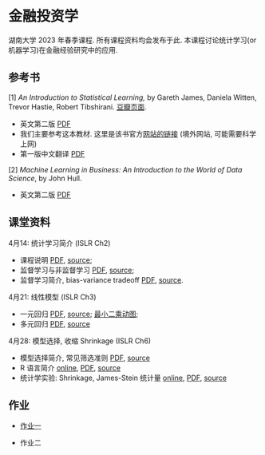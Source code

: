 # 金融投资学

湖南大学 2023 年春季课程.
所有课程资料均会发布于此.
本课程讨论统计学习(or 机器学习)在金融经验研究中的应用.


## 参考书

[1] *An Introduction to Statistical Learning,*
by Gareth James, Daniela Witten, Trevor Hastie, Robert Tibshirani.
[豆瓣页面](https://book.douban.com/subject/21706191/).

- 英文第二版 [PDF](https://hastie.su.domains/ISLR2/ISLRv2_website.pdf)
- 我们主要参考这本教材. 这里是该书官方[网站的链接](https://www.statlearning.com) (境外网站, 可能需要科学上网)
- 第一版中文翻译 [PDF](https://hlei.lanzouf.com/iu7Qn0t6uqob)


[2] *Machine Learning in Business: An Introduction to the World of Data Science*,
by John Hull.

- 英文第二版 [PDF](notes/ml_john_jull.pdf)

## 课堂资料

4月14: 统计学习简介 (ISLR Ch2)
- 课程说明 [PDF](slides/w1a-course-intro.pdf),
[source](slides/w1a-course-intro.marp);
- 监督学习与非监督学习
[PDF](slides/w1b-intro-stat.pdf),
[source](slides/w1b-intro-stat.pdf);
- 监督学习简介, bias-variance tradeoff
[PDF](slides/w1c-intro-stat-learning.pdf),
[source](slides/w1c-intro-stat-learning.marp).


4月21: 线性模型 (ISLR Ch3)
- 一元回归 [PDF](slides/w2a-linear-regression.pdf), [source](slides/w2a-linear-regression.marp);
[最小二乘动图](slides/fig/LS.gif);
- 多元回归 [PDF](slides/w2b-multi-linear.pdf),
[source](slides/w2b-multi-linear.marp) 


4月28: 模型选择, 收缩 Shrinkage (ISLR Ch6)

- 模型选择简介, 常见筛选准则 [PDF](slides/w3a-model-selection.pdf), [source](slides/w3a-model-selection.marp)
- R 语言简介
[online](notes/w3-intro2R.html),
[PDF](notes/w3-intro2R.pdf),
[source](notes/w3-intro2R.qmd)
- 统计学实验: Shrinkage, James-Stein 统计量
[online](notes/w3-JS.html),
[PDF](notes/w3-JS.pdf),
[source](notes/w3-JS.qmd)


<!-- 再抽样, 交叉验证 -->



## 作业

- [作业一](hw/hw1)

- 作业二
